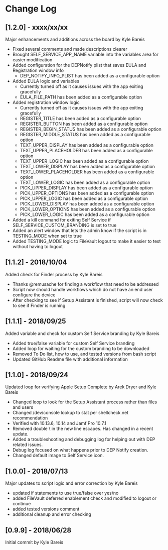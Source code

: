 # Change Log

## [1.2.0] - xxxx/xx/xx

Major enhancements and additions across the board by Kyle Bareis

* Fixed several comments and made descriptions clearer
* Brought SELF_SERVICE_APP_NAME variable into the variables area for easier modification
* Added configuration for the DEPNotify plist that saves EULA and Registration window info
  * DEP_NOTIFY_INFO_PLIST has been added as a configurable option
* Added EULA logic and variables
  * Currently turned off as it causes issues with the app exiting gracefully
  * EULA_FILE_PATH has been added as a configurable option
* Added registration window logic
  * Currently turned off as it causes issues with the app exiting gracefully
  * REGISTER_TITLE has been added as a configurable option
  * REGISTER_BUTTON has been added as a configurable option
  * REGISTER_BEGIN_STATUS has been added as a configurable option
  * REGISTER_MIDDLE_STATUS has been added as a configurable option
  * TEXT_UPPER_DISPLAY has been added as a configurable option
  * TEXT_UPPER_PLACEHOLDER has been added as a configurable option
  * TEXT_UPPER_LOGIC has been added as a configurable option
  * TEXT_LOWER_DISPLAY has been added as a configurable option
  * TEXT_LOWER_PLACEHOLDER has been added as a configurable option
  * TEXT_LOWER_LOGIC has been added as a configurable option
  * PICK_UPPER_DISPLAY has been added as a configurable option
  * PICK_UPPER_OPTIONS has been added as a configurable option
  * PICK_UPPER_LOGIC has been added as a configurable option
  * PICK_LOWER_DISPLAY has been added as a configurable option
  * PICK_LOWER_OPTIONS has been added as a configurable option
  * PICK_LOWER_LOGIC has been added as a configurable option
* Added a kill command for exiting Self Service if SELF_SERVICE_CUSTOM_BRANDING is set to true
* Added an alert window that lets the admin know if the script is in TESTING_MODE when set to true
* Added TESTING_MODE logic to FileVault logout to make it easier to test without having to logout

## [1.1.2] - 2018/10/04

Added check for Finder process by Kyle Bareis

* Thanks @remusache for finding a workflow that need to be addressed
* Script now should handle workflows which do not have an end user configure the device
* After checking to see if Setup Assistant is finished, script will now check to see if Finder is running

## [1.1.1] - 2018/09/25

Added variable and check for custom Self Service branding by Kyle Bareis

* Added true/false variable for custom Self Service branding
* Added loop for waiting for the custom branding to be downloaded
* Removed To Do list, how to use, and tested versions from bash script
* Updated GitHub Readme file with additional information

## [1.1.0] - 2018/09/24

Updated loop for verifying Apple Setup Complete by Arek Dryer and Kyle Bareis

* Changed loop to look for the Setup Assistant process rather than files and users
* Changed /dev/console lookup to stat per shellcheck.net recommendation
* Verified with 10.13.6, 10.14 and Jamf Pro 10.7.1
* Removed double \\ in the new line escapes. Has changed in a recent update.
* Added a troubleshooting and debugging log for helping out with DEP related issues.
* Debug log focused on what happens prior to DEP Notify creation.
* Changed default image to Self Service icon.

## [1.0.0] - 2018/07/13

Major updates to script logic and error correction by Kyle Bareis

* updated if statements to use true/false over yes/no
* added FileVault deferred enablement check and modified to logout or continue
* added tested versions comment
* additional cleanup and error checking

## [0.9.9] - 2018/06/28

Initial commit by Kyle Bareis
